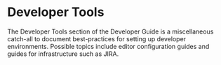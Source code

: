 # Developer Tools

The Developer Tools section of the Developer Guide is a miscellaneous catch-all to document best-practices for setting up developer environments.
Possible topics include editor configuration guides and guides for infrastructure such as JIRA.

